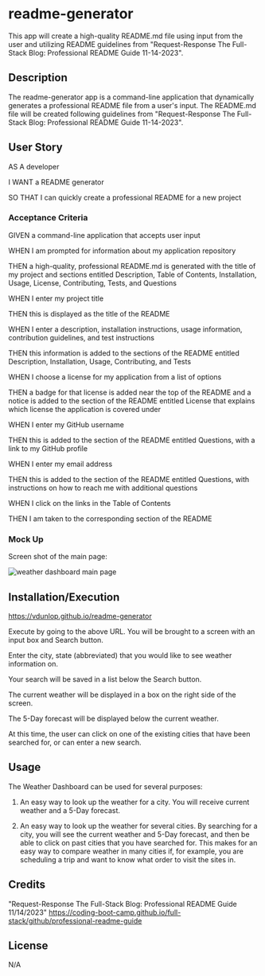 # readme-generator
This app will create a high-quality README.md file using input from the user and utilizing README guidelines from "Request-Response The Full-Stack Blog: Professional README Guide 11-14-2023".

## Description
The readme-generator app is a command-line application that dynamically generates a professional README file from a user's input. The README.md file will be created following guidelines from "Request-Response The Full-Stack Blog: Professional README Guide 11-14-2023".

## User Story
AS A developer

I WANT a README generator

SO THAT I can quickly create a professional README for a new project

### Acceptance Criteria
GIVEN a command-line application that accepts user input

WHEN I am prompted for information about my application repository

THEN a high-quality, professional README.md is generated with the title of my project and sections entitled Description, Table of Contents, Installation, Usage, License, Contributing, Tests, and Questions

WHEN I enter my project title

THEN this is displayed as the title of the README

WHEN I enter a description, installation instructions, usage information, contribution guidelines, and test instructions

THEN this information is added to the sections of the README entitled Description, Installation, Usage, Contributing, and Tests

WHEN I choose a license for my application from a list of options

THEN a badge for that license is added near the top of the README and a notice is added to the section of the README entitled License that explains which license the application is covered under

WHEN I enter my GitHub username

THEN this is added to the section of the README entitled Questions, with a link to my GitHub profile

WHEN I enter my email address

THEN this is added to the section of the README entitled Questions, with instructions on how to reach me with additional questions

WHEN I click on the links in the Table of Contents

THEN I am taken to the corresponding section of the README

### Mock Up
Screen shot of the main page:

![weather dashboard main page](./Assets/images/main_screenshot.png)

## Installation/Execution
https://vdunlop.github.io/readme-generator

Execute by going to the above URL. You will be brought to a screen with an input box and Search button.

Enter the city, state (abbreviated) that you would like to see weather information on.

Your search will be saved in a list below the Search button.

The current weather will be displayed in a box on the right side of the screen.

The 5-Day forecast will be displayed below the current weather.

At this time, the user can click on one of the existing cities that have been searched for, or can enter a new search.

## Usage
The Weather Dashboard can be used for several purposes:

1. An easy way to look up the weather for a city. You will receive current weather and a 5-Day forecast.

2. An easy way to look up the weather for several cities. By searching for a city, you will see the current weather and 5-Day forecast, and then be able to click on past cities that you have searched for. This makes for an easy way to compare weather in many cities if, for example, you are scheduling a trip and want to know what order to visit the sites in.

## Credits

"Request-Response The Full-Stack Blog: Professional README Guide 11/14/2023" 
https://coding-boot-camp.github.io/full-stack/github/professional-readme-guide

## License

N/A